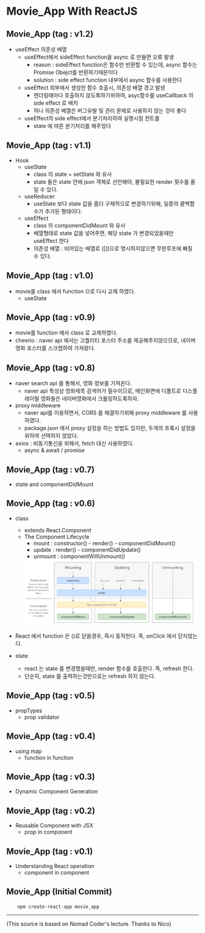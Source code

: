 # Movie_App With ReactJS

## Movie_App (tag : v1.2)
- useEffect 의존성 배열
    - useEffect에서 sideEffect function을 async 로 만들면 오류 발생
        - reason : sideEffect function은 함수만 반환할 수 있는데, async 함수는 Promise Obejct를 반환하기때문이다
        - solution : side effect function 내부에서 async 함수를 사용한다
    - useEffect 외부에서 생성한 함수 호출시, 의존성 배열 경고 발생
        - 렌더링때마다 호출하지 않도록하기위하여, asyc함수를  useCallback 의  side effect 로 배치
        - 허나 의존성 배열은 버그유발 및 관리 문제로 사용하지 않는 것이 좋다
    - useEffect의 side effect에서 분기처리하여 실행시점 컨트롤
        - state 에 따른 분기처리를 해주었다

## Movie_App (tag : v1.1)
- Hook
    - useState
        - class 의 state + setState 와 유사
        - state 들은 state 안에 json 객체로 선언해야, 불필요한 render 횟수를 줄일 수 있다.
    - useReducer
        - useState 보다 state 값을 좀더 구체적으로 변경하기위해, 일종의 콜백함수가 추가된 형태이다.
    - useEffect
        - class 의 componentDidMount 와 유사
        - 배열형태로 state 값을 넣어주면, 해당 state 가 변경되었을때만  useEffect 한다
        - 의존성 배열 : 비어있는 배열로 ([])으로 명시하지않으면 무한루프에 빠질 수 있다.

## Movie_App (tag : v1.0)
- movie를 class 에서 function 으로 다시 교체 하였다.
    - useState

## Movie_App (tag : v0.9)
- movie를 function  에서 class 로 교체하였다.
- cheerio : naver api 에서는 고퀄리티 포스터 주소를 제공해주지않으므로, 네이버영화 포스터를 스크랩하여 가져왔다.

## Movie_App (tag : v0.8)
- naver search api 를 통해서, 영화 정보를 가져온다.
    - naver api 특성상 영화제목 검색어가 필수이므로, 메인화면에 디폴트로 디스플레이될 영화들은 네이버영화에서 크롤링하도록하자.
- proxy middleware
    - naver api를 이용하면서, CORS 를 해결하기위해 proxy middleware 를 사용하였다.
    - package.json 에서 proxy 설정을 하는 방법도 있지만, 두개의 프록시 설정을 위하여 선택하지 않았다.
- axios : 비동기통신을 위해서, fetch 대신 사용하였다.
    - async & await  / promise

## Movie_App (tag : v0.7)
- state and componentDidMount 

## Movie_App (tag : v0.6)
- class
    - extends React.Component
    - The Component Lifecycle
        - mount : constructor() - render() - componentDidMount()
        - update : render() - componentDidUpdate()
        - unmount : componentWillUnmount()
        <img src="./storage/The Component Lifecycle.PNG">

- React 에서 function 은 ()로 닫을경우, 즉시 동작한다. 즉, onClick 에서 닫지않는다.
- state
    - react 는 state 를 변경했을때만, render 함수를 호출한다. 즉, refresh 한다.
    - 단순히, state 를 출력하는것만으로는 refresh 하지 않는다.


## Movie_App (tag : v0.5)
- propTypes
    - prop validator

## Movie_App (tag : v0.4)
- using map
    - function in function

## Movie_App (tag : v0.3)
- Dynamic Component Generation

## Movie_App (tag : v0.2)
- Reusable Component with JSX
    - prop in component

## Movie_App (tag : v0.1)
- Understanding React operation
    - component in component

## Movie_App (Initial Commit)
```
    npm create-react-app movie_app
```
---
(This source is based on Nomad Coder's lecture. Thanks to Nico)
